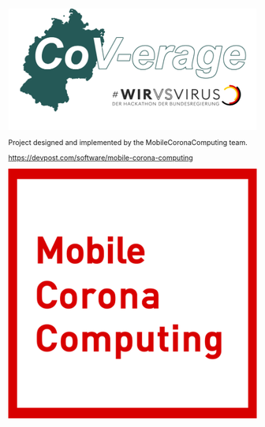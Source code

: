 ![Coverage Logo](./coverage-inv.png)

Project designed and implemented by the MobileCoronaComputing team.

https://devpost.com/software/mobile-corona-computing

![Mobile Corona Computing Logo](./logo.png)
